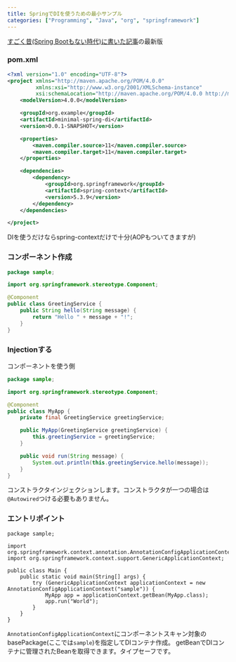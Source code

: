 ```yaml
---
title: SpringでDIを使うための最小サンプル
categories: ["Programming", "Java", "org", "springframework"]
---
```


[すごく昔(Spring Bootもない時代)に書いた記事](/entries/189)の最新版

### pom.xml

```xml
<?xml version="1.0" encoding="UTF-8"?>
<project xmlns="http://maven.apache.org/POM/4.0.0"
		 xmlns:xsi="http://www.w3.org/2001/XMLSchema-instance"
		 xsi:schemaLocation="http://maven.apache.org/POM/4.0.0 http://maven.apache.org/xsd/maven-4.0.0.xsd">
	<modelVersion>4.0.0</modelVersion>

	<groupId>org.example</groupId>
	<artifactId>minimal-spring-di</artifactId>
	<version>0.0.1-SNAPSHOT</version>

	<properties>
		<maven.compiler.source>11</maven.compiler.source>
		<maven.compiler.target>11</maven.compiler.target>
	</properties>

	<dependencies>
		<dependency>
			<groupId>org.springframework</groupId>
			<artifactId>spring-context</artifactId>
			<version>5.3.9</version>
		</dependency>
	</dependencies>

</project>
```

DIを使うだけならspring-contextだけで十分(AOPもついてきますが)

### コンポーネント作成

```java
package sample;

import org.springframework.stereotype.Component;

@Component
public class GreetingService {
	public String hello(String message) {
		return "Hello " + message + "!";
	}
}
```

### Injectionする

コンポーネントを使う側

```java
package sample;

import org.springframework.stereotype.Component;

@Component
public class MyApp {
	private final GreetingService greetingService;

	public MyApp(GreetingService greetingService) {
		this.greetingService = greetingService;
	}

	public void run(String message) {
		System.out.println(this.greetingService.hello(message));
	}
}
```

コンストラクタインジェクションします。コンストラクタが一つの場合は`@Autowired`つける必要もありません。


### エントリポイント

```
package sample;

import org.springframework.context.annotation.AnnotationConfigApplicationContext;
import org.springframework.context.support.GenericApplicationContext;

public class Main {
	public static void main(String[] args) {
		try (GenericApplicationContext applicationContext = new AnnotationConfigApplicationContext("sample")) {
			MyApp app = applicationContext.getBean(MyApp.class);
			app.run("World");
		}
	}
}
```

`AnnotationConfigApplicationContext`にコンポーネントスキャン対象のbasePackage(ここでは`sample`)を指定してDIコンテナ作成。
getBeanでDIコンテナに管理されたBeanを取得できます。タイプセーフです。
